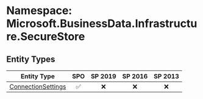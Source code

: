 # Namespace: Microsoft.BusinessData.Infrastructure.SecureStore

## Entity Types

Entity Type | SPO | SP 2019 | SP 2016 | SP 2013
----------|:---:|:-------:|:-------:|:-------:
[ConnectionSettings](./EntityTypes/ConnectionSettings.md) | ✅ | ❌ | ❌ | ❌
